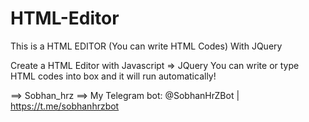 # HTML-Editor
This is a HTML EDITOR (You can write HTML Codes) With JQuery

Create a HTML Editor with Javascript => JQuery 
You can write or type HTML codes into box and it will run automatically!

==> Sobhan_hrz
==> My Telegram bot: @SobhanHrZBot | https://t.me/sobhanhrzbot
